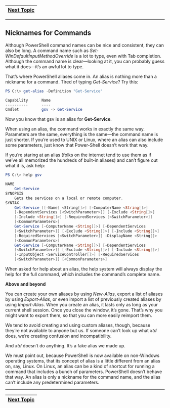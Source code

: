 |[Next Topic](/00-Table-of-Contents.md)|
|---|

---

## Nicknames for Commands
Although PowerShell command names can be nice and consistent, they can also be long. A command name such as *Set-WinDefaultInputMethodOverride* is a lot to type, even with Tab completion. Although the command name is clear—looking at it, you can probably guess what it does—it’s an awful lot to type.

That’s where PowerShell aliases come in. An alias is nothing more than a nickname for a command. Tired of typing *Get-Service*? Try this:

```powershell
PS C:\> get-alias -Definition "Get-Service"

Capability      Name
----------      ----
Cmdlet          gsv -> Get-Service
```

Now you know that gsv is an alias for **Get-Service**.

When using an alias, the command works in exactly the same way. Parameters are the same, everything is the same—the command name is just shorter. If you’re used to UNIX or Linux, where an alias can also include some parameters, just know that Power-Shell doesn’t work that way.

If you’re staring at an alias (folks on the internet tend to use them as if we’ve all memorized the hundreds of built-in aliases) and can’t figure out what it is, ask help:

```powershell
PS C:\> help gsv

NAME
    Get-Service
SYNOPSIS
    Gets the services on a local or remote computer.
SYNTAX
    Get-Service [[-Name] <String[]>] [-ComputerName <String[]>]
    [-DependentServices [<SwitchParameter>]] [-Exclude <String[]>]
    [-Include <String[]>] [-RequiredServices [<SwitchParameter>]]
    [<CommonParameters>]
    Get-Service [-ComputerName <String[]>] [-DependentServices
    [<SwitchParameter>]] [-Exclude <String[]>] [-Include <String[]>]
    [-RequiredServices [<SwitchParameter>]] -DisplayName <String[]>
    [<CommonParameters>]
    Get-Service [-ComputerName <String[]>] [-DependentServices
    [<SwitchParameter>]] [-Exclude <String[]>] [-Include <String[]>]
    [-InputObject <ServiceController[]>] [-RequiredServices
    [<SwitchParameter>]] [<CommonParameters>]
  ```
    
  When asked for help about an alias, the help system will always display the help for the full command, which includes the command’s complete name.
   
**Above and beyond**

You can create your own aliases by using *New-Alias*, export a list of aliases by using *Export-Alias*, or even import a list of previously created aliases by using *Import-Alias*. When you create an alias, it lasts only as long as your current shell session. Once you close the window, it’s gone. That’s why you might want to export them, so that you can more easily reimport them.

We tend to avoid creating and using custom aliases, though, because they’re not available to anyone but us. If someone can’t look up what *xtd* does, we’re creating confusion and incompatibility.

And *xtd* doesn’t do anything. It’s a fake alias we made up.

We must point out, because PowerShell is now available on non-Windows operating systems, that its concept of alias is a little different from an alias on, say, Linux. On Linux, an alias can be a kind of shortcut for running a command that includes a bunch of parameters. PowerShell doesn’t behave that way. An alias is only a nickname for the command name, and the alias can’t include any predetermined parameters.
   
---

|[Next Topic](/03_Powershell_Commands/03_Parameters.md)|
|---|
